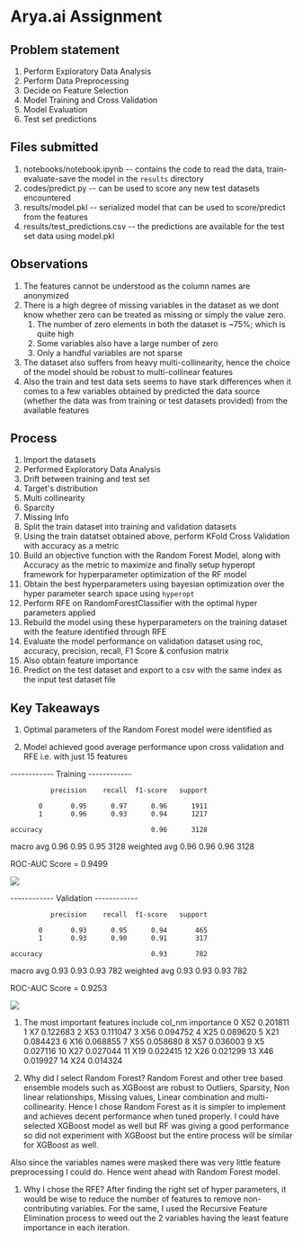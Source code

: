 # Arya.ai Assignment

## Problem statement 
1. Perform Exploratory Data Analysis
1. Perform Data Preprocessing
1. Decide on Feature Selection
1. Model Training and Cross Validation
1. Model Evaluation
1. Test set predictions

## Files submitted
1. notebooks/notebook.ipynb -- contains the code to read the data, train-evaluate-save the model in the `results` directory
1. codes/predict.py -- can be used to score any new test datasets encountered
1. results/model.pkl -- serialized model that can be used to score/predict from the features
1. results/test_predictions.csv -- the predictions are available for the test set data using model.pkl

## Observations
1. The features cannot be understood as the column names are anonymized
1. There is a high degree of missing variables in the dataset as we dont know whether zero can be treated as missing or simply the value zero.
    1. The number of zero elements in both the dataset is ~75%; which is quite high
    1. Some variables also have a large number of zero
    1. Only a handful variables are not sparse
1. The dataset also suffers from heavy multi-collinearity, hence the choice of the model should be robust to multi-collinear features
1. Also the train and test data sets seems to have stark differences when it comes to a few variables obtained by predicted the data source (whether the data was from training or test datasets provided) from the available features

## Process
1. Import the datasets
1. Performed Exploratory Data Analysis
  1. Drift between training and test set
  1. Target's distribution
  1. Multi collinearity
  1. Sparcity
  1. Missing Info
1. Split the train dataset into training and validation datasets
1. Using the train datatset obtained above, perform KFold Cross Validation with accuracy as a metric
1. Build an objective function with the Random Forest Model, along with Accuracy as the metric to maximize and finally setup hyperopt framework for hyperparameter optimization of the RF model
1. Obtain the best hyperparameters using bayesian optimization over the hyper parameter search space using `hyperopt`
1. Perform RFE on RandomForestClassifier with the optimal hyper parameters applied
1. Rebuild the model using these hyperparameters on the training dataset with the feature identified through RFE
1. Evaluate the model performance on validation dataset using roc, accuracy, precision, recall, F1 Score & confusion matrix
1. Also obtain feature importance
1. Predict on the test dataset and export to a csv with the same index as the input test dataset file


## Key Takeaways
1. Optimal parameters of the Random Forest model were identified as 

1. Model achieved good average performance upon cross validation and RFE i.e. with just 15 features

------------ Training ------------

              precision    recall  f1-score   support

           0       0.95      0.97      0.96      1911
           1       0.96      0.93      0.94      1217

    accuracy                           0.96      3128
   macro avg       0.96      0.95      0.95      3128
weighted avg       0.96      0.96      0.96      3128

ROC-AUC Score = 0.9499

![](imgs%5Ctraining-confusion-matrix.png)

------------ Validation ------------

              precision    recall  f1-score   support

           0       0.93      0.95      0.94       465
           1       0.93      0.90      0.91       317

    accuracy                           0.93       782
   macro avg       0.93      0.93      0.93       782
weighted avg       0.93      0.93      0.93       782

ROC-AUC Score = 0.9253

![](imgs%5Cvalidation-confusion-matrix.png)


1. The most important features include
   col_nm  importance
0     X52    0.201811
1      X7    0.122683
2     X53    0.111047
3     X56    0.094752
4     X25    0.089620
5     X21    0.084423
6     X16    0.068855
7     X55    0.058680
8     X57    0.036003
9      X5    0.027116
10    X27    0.027044
11    X19    0.022415
12    X26    0.021299
13    X46    0.019927
14    X24    0.014324

1. Why did I select Random Forest?
Random Forest and other tree based ensemble models such as XGBoost are robust to Outliers, Sparsity, Non linear relationships, Missing values, Linear combination and multi-collinearity. Hence I chose Random Forest as it is simpler to implement and achieves decent performance when tuned properly. I could have selected XGBoost model as well but RF was giving a good performance so did not experiment with XGBoost but the entire process will be similar for XGBoost as well.

Also since the variables names were masked there was very little feature preprocessing I could do. Hence went ahead with Random Forest model.

1. Why I chose the RFE?
After finding the right set of hyper parameters, it would be wise to reduce the number of features to remove non-contributing variables. For the same, I used the Recursive Feature Elimination process to weed out the 2 variables having the least feature importance in each iteration.